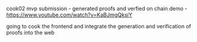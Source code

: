 cook02 mvp submission - generated proofs and verfied on chain 
demo - https://www.youtube.com/watch?v=KaBJmgQksjY


going to cook the frontend and integrate the generation and verification of proofs into the web
